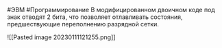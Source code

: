 #ЭВМ #Программирование
В модифицированном двоичном коде под знак отводят 2 бита, что позволяет отлавливать состояния, предшествующие переполнению разрядной сетки.

![[Pasted image 20230111121255.png]]